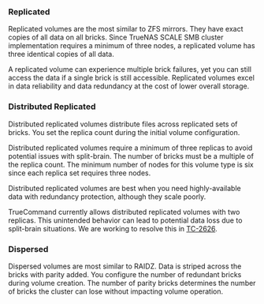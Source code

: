 ### Replicated

Replicated volumes are the most similar to ZFS mirrors. They have exact copies of all data on all bricks. Since TrueNAS SCALE SMB cluster implementation requires a minimum of three nodes, a replicated volume has three identical copies of all data. 

A replicated volume can experience multiple brick failures, yet you can still access the data if a single brick is still accessible. Replicated volumes excel in data reliability and data redundancy at the cost of lower overall storage.

### Distributed Replicated

Distributed replicated volumes distribute files across replicated sets of bricks. You set the replica count during the initial volume configuration. 

Distributed replicated volumes require a minimum of three replicas to avoid potential issues with split-brain. The number of bricks must be a multiple of the replica count. The minimum number of nodes for this volume type is six since each replica set requires three nodes.

Distributed replicated volumes are best when you need highly-available data with redundancy protection, although they scale poorly. 

TrueCommand currently allows distributed replicated volumes with two replicas. This unintended behavior can lead to potential data loss due to split-brain situations. We are working to resolve this in [TC-2626](https://ixsystems.atlassian.net/browse/TC-2626).

### Dispersed

Dispersed volumes are most similar to RAIDZ. Data is striped across the bricks with parity added. You configure the number of redundant bricks during volume creation. The number of parity bricks determines the number of bricks the cluster can lose without impacting volume operation.
